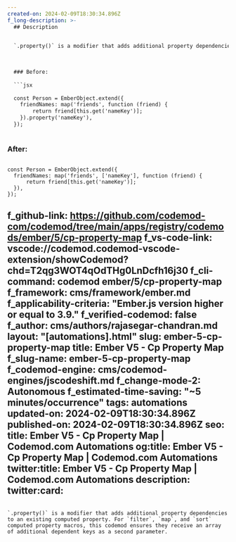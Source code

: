 ```yaml
---
created-on: 2024-02-09T18:30:34.896Z
f_long-description: >-
  ## Description
  

  `.property()` is a modifier that adds additional property dependencies to an existing computed property. For `filter`, `map`, and `sort` computed property macros, this codemod ensures they receive an array of additional dependent keys as a second parameter.
  

  
  ### Before:
  
  ```jsx
  
  const Person = EmberObject.extend({
  	friendNames: map('friends', function (friend) {
  		return friend[this.get('nameKey')];
  	}).property('nameKey'),
  });
  
  ```
  
  ### After:
  
  ```tsx
  
  const Person = EmberObject.extend({
  	friendNames: map('friends', ['nameKey'], function (friend) {
  		return friend[this.get('nameKey')];
  	}),
  });
  
  ```
f_github-link: https://github.com/codemod-com/codemod/tree/main/apps/registry/codemods/ember/5/cp-property-map
f_vs-code-link: vscode://codemod.codemod-vscode-extension/showCodemod?chd=T2qg3WOT4qOdTHg0LnDcfh16j30
f_cli-command: codemod ember/5/cp-property-map
f_framework: cms/framework/ember.md
f_applicability-criteria: "Ember.js version higher or equal to 3.9."
f_verified-codemod: false
f_author: cms/authors/rajasegar-chandran.md
layout: "[automations].html"
slug: ember-5-cp-property-map
title: Ember V5 - Cp Property Map
f_slug-name: ember-5-cp-property-map
f_codemod-engine: cms/codemod-engines/jscodeshift.md
f_change-mode-2: Autonomous
f_estimated-time-saving: "~5 minutes/occurrence"
tags: automations
updated-on: 2024-02-09T18:30:34.896Z
published-on: 2024-02-09T18:30:34.896Z
seo:
  title: Ember V5 - Cp Property Map | Codemod.com Automations
  og:title: Ember V5 - Cp Property Map | Codemod.com Automations
  twitter:title: Ember V5 - Cp Property Map | Codemod.com Automations
  description: 
  twitter:card:
---
```

`.property()` is a modifier that adds additional property dependencies to an existing computed property. For `filter`, `map`, and `sort` computed property macros, this codemod ensures they receive an array of additional dependent keys as a second parameter.